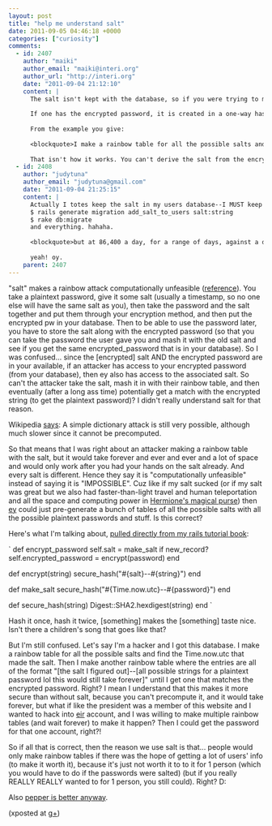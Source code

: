 ```yaml
---
layout: post
title: "help me understand salt"
date: 2011-09-05 04:46:18 +0000
categories: ["curiosity"]
comments:
  - id: 2407
    author: "maiki"
    author_email: "maiki@interi.org"
    author_url: "http://interi.org"
    date: "2011-09-04 21:12:10"
    content: |
      The salt isn't kept with the database, so if you were trying to match a salt against a password, you would have to compare each salt against each password.
      
      If one has the encrypted password, it is created in a one-way hash, so you still need to match every salt against every password possibility. Compare that to brute-forcing a password, and it is many, many times over more complex, thus making it infeasible.
      
      From the example you give:
      
      <blockquote>I make a rainbow table for all the possible salts and find the Time.now.utc that made the salt.</blockquote>
      
      That isn't how it works. You can't derive the salt from the encrypted password, without also having the password. So, considering that time-stamps will take seconds into account, an attacker would have to choose when they thought your salt was created, but at 86,400 a day, for a range of days, against a dictionary of passwords, that starts inching up to infeasible. ^_^
  - id: 2408
    author: "judytuna"
    author_email: "judytuna@gmail.com"
    date: "2011-09-04 21:25:15"
    content: |
      Actually I totes keep the salt in my users database--I MUST keep it in my database, because when the user comes back and tries to log in, I have to mash the pw they supply with the saved salt and then compare what I get to the encrypted_password that I have in my database. I'm sure that the implementation I'm using with railstutorial.org keeps the salt in the database because I added a column to the database with 
      $ rails generate migration add_salt_to_users salt:string
      $ rake db:migrate
      and everything. hahaha. 
      
      <blockquote>but at 86,400 a day, for a range of days, against a dictionary of passwords</blockquote> 
      
      yeah! oy.
    parent: 2407
---
```


"salt" makes a rainbow attack computationally unfeasible ([reference](http://ruby.railstutorial.org/chapters/modeling-and-viewing-users-two#fn:7.8)). You take a plaintext password, give it some salt (usually a timestamp, so no one else will have the same salt as you), then take the password and the salt together and put them through your encryption method, and then put the encrypted pw in your database. Then to be able to use the password later, you have to store the salt along with the encrypted password (so that you can take the password the user gave you and mash it with the old salt and see if you get the same encrypted_password that is in your database). So I was confused... since the [encrypted] salt AND the encrypted password are in your available, if an attacker has access to your encrypted password (from your database), then ey also has access to the associated salt. So can't the attacker take the salt, mash it in with their rainbow table, and then eventually (after a long ass time) potentially get a match with the encrypted string (to get the plaintext password)? I didn't really understand salt for that reason.

Wikipedia [says](https://secure.wikimedia.org/wikipedia/en/wiki/Salt_%28cryptography%29): A simple dictionary attack is still very possible, although much slower since it cannot be precomputed.

So that means that I was right about an attacker making a rainbow table with the salt, but it would take forever and ever and ever and a lot of space and would only work after you had your hands on the salt already. And every salt is different. Hence they say it is "computationally unfeasible" instead of saying it is "IMPOSSIBLE". Cuz like if my salt sucked (or if my salt was great but we also had faster-than-light travel and human teleportation and all the space and computing power in [Hermione's magical purse](http://harrypotter.wikia.com/wiki/Hermione_Granger%27s_beaded_handbag)) then [ey](https://secure.wikimedia.org/wikipedia/en/wiki/Spivak_pronoun) could just pre-generate a bunch of tables of all the possible salts with all the possible plaintext passwords and stuff. Is this correct?

Here's what I'm talking about, [pulled directly from my rails tutorial book](http://ruby.railstutorial.org/chapters/modeling-and-viewing-users-two#sec:implementing_has_password): 

`
def encrypt_password
  self.salt = make_salt if new_record?
  self.encrypted_password = encrypt(password)
end

def encrypt(string)
  secure_hash("#{salt}--#{string}")
end

def make_salt
  secure_hash("#{Time.now.utc}--#{password}")
end

def secure_hash(string)
  Digest::SHA2.hexdigest(string)
end
`

Hash it once, hash it twice, [something] makes the [something] taste nice. Isn't there a children's song that goes like that?

But I'm still confused. Let's say I'm a hacker and I got this database. I make a rainbow table for all the possible salts and find the Time.now.utc that made the salt. Then I make another rainbow table where the entries are all of the format "[the salt I figured out]--[all possible strings for a plaintext password lol this would still take forever]" until I get one that matches the encrypted password. Right? I mean I understand that this makes it more secure than without salt, because you can't precompute it, and it would take forever, but what if like the president was a member of this website and I wanted to hack into [eir](https://secure.wikimedia.org/wikipedia/en/wiki/Spivak_pronoun) account, and I was willing to make multiple rainbow tables (and wait forever) to make it happen? Then I could get the password for that one account, right?!

So if all that is correct, then the reason we use salt is that... people would only make rainbow tables if there was the hope of getting a lot of users' info (to make it worth it), because it's just not worth it to to it for 1 person (which you would have to do if the passwords were salted) (but if you really REALLY REALLY wanted to for 1 person, you still could). Right? D:

Also [pepper is better anyway](http://ringofbrodgar.com/wiki/Pepper).

(xposted at [g+](https://plus.google.com/101944595225299875878/posts/UHuyPRPeuw1))